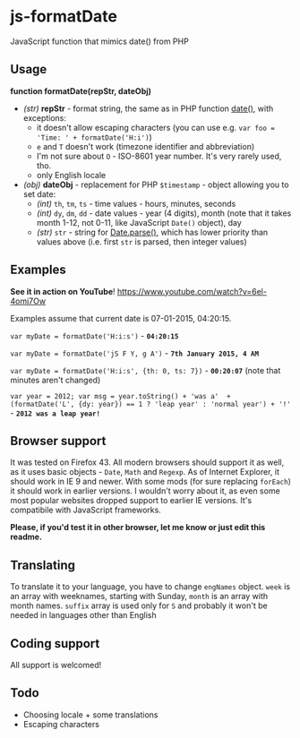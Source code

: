 # js-formatDate
JavaScript function that mimics date() from PHP

## Usage

**function formatDate(repStr, dateObj)**

* *(str)* **repStr** - format string, the same as in PHP function [date()](http://php.net/manual/en/function.date.php), with exceptions:
    + it doesn't allow escaping characters (you can use e.g. `var foo = 'Time: ' + formatDate('H:i')`)
    + `e` and `T` doesn't work (timezone identifier and abbreviation)
    + I'm not sure about `O` - ISO-8601 year number. It's very rarely used, tho.
    + only English locale
* *(obj)* **dateObj** - replacement for PHP `$timestamp` - object allowing you to set date:
    + *(int)* `th`, `tm`, `ts` - time values - hours, minutes, seconds
    + *(int)* `dy`, `dm`, `dd` - date values - year (4 digits), month (note that it takes month 1-12, not 0-11, like JavaScript `Date()` object), day
    + *(str)* `str` - string for [Date.parse()](https://developer.mozilla.org/en-US/docs/Web/JavaScript/Reference/Global_Objects/Date/parse), which has lower priority than values above (i.e. first `str` is parsed, then integer values)

## Examples
**See it in action on YouTube**! https://www.youtube.com/watch?v=6el-4omj7Ow

Examples assume that current date is 07-01-2015, 04:20:15.

`var myDate = formatDate('H:i:s')` - **`04:20:15`**

`var myDate = formatDate('jS F Y, g A')` - **`7th January 2015, 4 AM`**

`var myDate = formatDate('H:i:s', {th: 0, ts: 7})` - **`00:20:07`** (note that minutes aren't changed)

`var year = 2012; var msg = year.toString() + 'was a'  + (formatDate('L', {dy: year}) == 1 ? 'leap year' : 'normal year') + '!'` - **`2012 was a leap year!`**

## Browser support
It was tested on Firefox 43. All modern browsers should support it as well, as it uses basic objects - `Date`, `Math` and `Regexp`. As of Internet Explorer, it should work in IE 9 and newer. With some mods (for sure replacing `forEach`) it should work in earlier versions. I wouldn't worry about it, as even some most popular websites dropped support to earlier IE versions. It's compatibile with JavaScript frameworks.

**Please, if you'd test it in other browser, let me know or just edit this readme.**

## Translating
To translate it to your language, you have to change `engNames` object. `week` is an array with weeknames, starting with Sunday, `month` is an array with month names. `suffix` array is used only for `S` and probably it won't be needed in languages other than English

## Coding support
All support is welcomed!

## Todo
* Choosing locale + some translations
* Escaping characters
